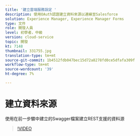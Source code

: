 ```yaml
---
title: '建立雲端服務設定 '
description: 使用OAuth認證建立資料來源以連線至Salesforce
solution: Experience Manager, Experience Manager Forms
type: 文件
role: 開發人員
level: 初學者，中級
version: cloud-service
topic: 開發
kt: 7148
thumbnail: 331755.jpg
translation-type: tm+mt
source-git-commit: 1b4512fdb047bec15d72a8278fd0ce5dfafa309f
workflow-type: tm+mt
source-wordcount: '39'
ht-degree: 7%

---
```


# 建立資料來源

使用在前一步驟中建立的Swagger檔案建立REST支援的資料源

>[!VIDEO](https://video.tv.adobe.com/v/331755/?quality=12&learn=on)
